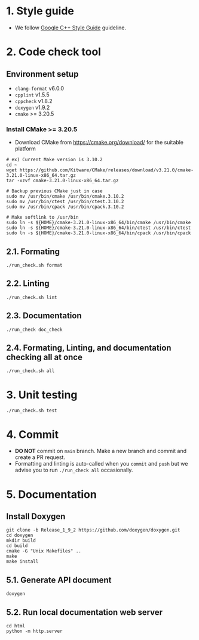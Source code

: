# 1. Style guide
- We follow [Google C++ Style Guide](https://google.github.io/styleguide/cppguide.html) guideline.

# 2. Code check tool
## Environment setup
- `clang-format` v6.0.0
- `cpplint` v1.5.5
- `cppcheck` v1.8.2
- `doxygen` v1.9.2
- `cmake` >= 3.20.5
### Install CMake >= 3.20.5
* Download CMake from https://cmake.org/download/ for the suitable platform
``` shell
# ex) Current Make version is 3.10.2
cd ~
wget https://github.com/Kitware/CMake/releases/download/v3.21.0/cmake-3.21.0-linux-x86_64.tar.gz
tar -xzvf cmake-3.21.0-linux-x86_64.tar.gz

# Backup previous CMake just in case
sudo mv /usr/bin/cmake /usr/bin/cmake.3.10.2
sudo mv /usr/bin/ctest /usr/bin/ctest.3.10.2
sudo mv /usr/bin/cpack /usr/bin/cpack.3.10.2

# Make softlink to /usr/bin
sudo ln -s ${HOME}/cmake-3.21.0-linux-x86_64/bin/cmake /usr/bin/cmake
sudo ln -s ${HOME}/cmake-3.21.0-linux-x86_64/bin/ctest /usr/bin/ctest
sudo ln -s ${HOME}/cmake-3.21.0-linux-x86_64/bin/cpack /usr/bin/cpack
```


## 2.1. Formating
```shell
./run_check.sh format
```

## 2.2. Linting
```shell
./run_check.sh lint
```

## 2.3. Documentation
```shell
./run_check doc_check
```

## 2.4. Formating, Linting, and documentation checking all at once
```shell
./run_check.sh all
```

# 3. Unit testing
```shell
./run_check.sh test
```

# 4. Commit
* **DO NOT** commit on `main` branch. Make a new branch and commit and create a PR request.
* Formatting and linting is auto-called when you `commit` and `push` but we advise you to run `./run_check all` occasionally.

# 5. Documentation
## Install Doxygen
```shell
git clone -b Release_1_9_2 https://github.com/doxygen/doxygen.git
cd doxygen
mkdir build
cd build
cmake -G "Unix Makefiles" .. 
make
make install
```

## 5.1. Generate API document
```shell
doxygen
```

## 5.2. Run local documentation web server
```shell
cd html
python -m http.server
```
